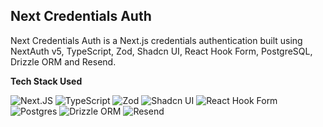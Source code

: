 ## Next Credentials Auth

Next Credentials Auth is a Next.js credentials authentication built using NextAuth v5, TypeScript, Zod, Shadcn UI, React Hook Form, PostgreSQL, Drizzle ORM and Resend.

**Tech Stack Used**

![Next.JS](https://img.shields.io/badge/Next.JS-000000?logo=nextdotjs)
![TypeScript](https://img.shields.io/badge/TypeScript-000000?logo=typescript)
![Zod](https://img.shields.io/badge/Zod-000000?logo=zod)
![Shadcn UI](https://img.shields.io/badge/Shadcn_UI-000000?logo=shadcnui)
![React Hook Form](https://img.shields.io/badge/React_Hook_Form-000000?logo=reacthookform)
![Postgres](https://img.shields.io/badge/PostgreSQL-000000?logo=postgresql)
![Drizzle ORM](https://img.shields.io/badge/Drizzle_ORM-000000?logo=drizzle)
![Resend](https://img.shields.io/badge/Resend-000000?logo=resend)

